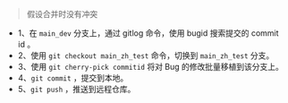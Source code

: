 > 假设合并时没有冲突

- 1、在 `main_dev` 分支上，通过 gitlog 命令，使用 bugid 搜索提交的 commit id 。
- 2、使用 `git checkout main_zh_test` 命令，切换到 `main_zh_test` 分支。
- 3、使用 `git cherry-pick commitid` 将对 Bug 的修改批量移植到该分支上。
- 4、`git commit` ，提交到本地。
- 5、`git push` ，推送到远程仓库。